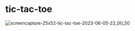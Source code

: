 # tic-tac-toe

![screencapture-25x52-tic-tac-toe-2023-06-05-22_00_50](https://github.com/25x52/tic-tac-toe/assets/471514/4fdd6d26-bcaf-47a2-8012-c3879e26b57a)
